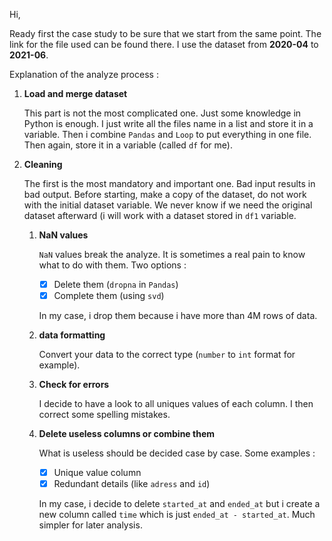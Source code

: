 Hi,

Ready first the case study to be sure that we start from the same point. The link for the file used can be found there. I use the dataset from **2020-04** to **2021-06**.

Explanation of the analyze process :


1. **Load and merge dataset**

   This part is not the most complicated one. Just some knowledge in Python is enough.
   I just write all the files name in a list and store it in a variable. Then i combine `Pandas` and `Loop` to put everything in one file. Then again, store it in a variable (called `df` for me).
2. **Cleaning**

   The first is the most mandatory and important one. Bad input results in bad output.
   Before starting, make a copy of the dataset, do not work with the initial dataset variable. We never know if we need the original dataset afterward (i will work with a dataset stored in `df1` variable.
   
   1. **NaN values**

      `NaN` values break the analyze. It is sometimes a real pain to know what to do with them. Two options :
      - [X] Delete them (`dropna` in `Pandas`)
      - [X] Complete them (using `svd`)
      
      In my case, i drop them because i have more than 4M rows of data.
   3. **data formatting**
      
      Convert your data to the correct type (`number` to `int` format for example).
   
   2. **Check for errors**

      I decide to have a look to all uniques values of each column. I then correct some spelling mistakes.
   
   3. **Delete useless columns or combine them**

      What is useless should be decided case by case. Some examples :
      - [X] Unique value column
      - [X] Redundant details (like `adress` and `id`)

      In my case, i decide to delete `started_at` and `ended_at` but i create a new column called `time` which is just `ended_at - started_at`. Much simpler for later analysis.

